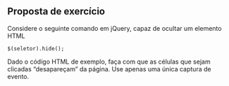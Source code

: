 ## Proposta de exercício

Considere o seguinte comando em jQuery, capaz de ocultar um elemento HTML

`$(seletor).hide();`

Dado o código HTML de exemplo, faça com que as células que sejam clicadas “desapareçam” da página. Use apenas uma única captura de evento.
